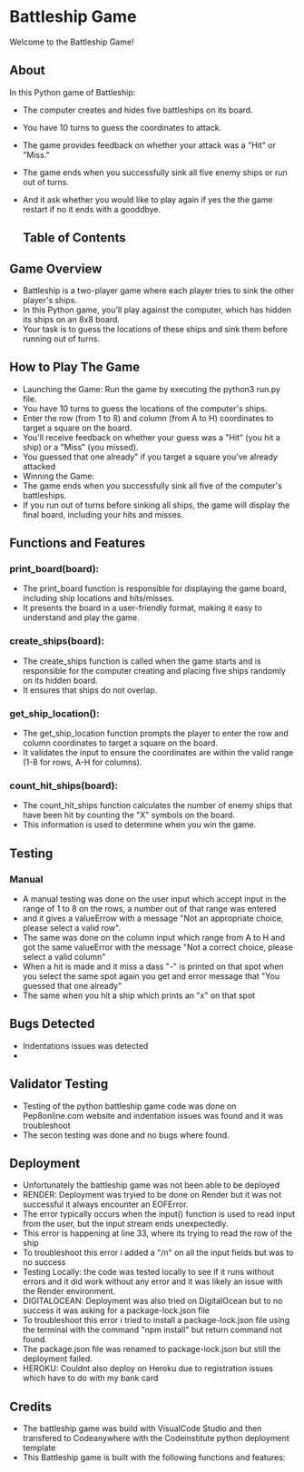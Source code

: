 # Battleship Game
  Welcome to the Battleship Game!

## About
 In this Python game of Battleship:

+ The computer creates and hides five battleships on its board.
+ You have 10 turns to guess the coordinates to attack.
+ The game provides feedback on whether your attack was a "Hit" or "Miss."
+ The game ends when you successfully sink all five enemy ships or run out of turns.
+ And it ask whether you would like to play again if yes the the game restart if no it ends with a gooddbye.
    
  ## Table of Contents
  
## Game Overview
  + Battleship is a two-player game where each player tries to sink the other player's ships. 
  + In this Python game, you'll play against the computer, which has hidden its ships 
    on an 8x8 board. 
  + Your task is to guess the locations of these ships and sink them before running out of turns.
   
## How to Play The Game
  + Launching the Game: Run the game by executing the python3 run.py file.
  + You have 10 turns to guess the locations of the computer's ships.
  + Enter the row (from 1 to 8) and column (from A to H) coordinates to target a square on the board.
  + You'll receive feedback on whether your guess was a "Hit" (you hit a ship) or a "Miss" (you missed).
  + You guessed that one already" if you target a square you've already attacked
  + Winning the Game:
  + The game ends when you successfully sink all five of the computer's battleships.
  + If you run out of turns before sinking all ships, the game will display the final board, including your hits and misses.
   
## Functions and Features


   ### print_board(board): 
   + The print_board function is responsible for displaying the game board, including ship locations and hits/misses.
   + It presents the board in a user-friendly format, making it easy to understand and play the game.
   ### create_ships(board): 
   + The create_ships function is called when the game starts and is responsible for the computer creating and placing five ships randomly on its hidden board.
   + It ensures that ships do not overlap.
     
   ### get_ship_location(): 
   + The get_ship_location function prompts the player to enter the row and column coordinates to target a square on the board.
   + It validates the input to ensure the coordinates are within the valid range (1-8 for rows, A-H for columns).
     
 ### count_hit_ships(board):
  + The count_hit_ships function calculates the number of enemy ships that have been hit by counting the "X" symbols on the board. 
  + This information is used to determine when you win the game.
  
## Testing
### Manual
+ A manual testing was done on the user input which accept input in the range of 1 to 8 on the rows, a number out of that range was entered
+ and it gives a valueErrow with a message "Not an appropriate choice, please select a valid row".
+ The same was done on the column input which range from A to H and got the same valueError with the message "Not a correct choice, please select a valid column"
+ When a hit is made and it miss a dass "-" is printed on that spot when you select the same spot again you get and error message that "You guessed that one already"
+ The same when you hit a ship which prints an "x" on that spot
## Bugs Detected
+ Indentations issues was detected
+ 

## Validator Testing
+ Testing of the python battleship game code was done on Pep8online.com website and indentation issues was found and it was troubleshoot
+ The secon testing was done and no bugs where found.
  
## Deployment
+ Unfortunately the battleship game was not been able to be deployed
+ RENDER: Deployment was tryied to be done on Render but it was not successful it always encounter an EOFError.
+ The error typically occurs when the input() function is used to read input from the user, but the input stream ends unexpectedly.
+ This error is happening at line 33, where its trying to read the row of the ship
+ To troubleshoot this error i added a "/n" on all the input fields but was to no success
+ Testing Locally: the code was tested locally to see if it runs without errors and it did work without any error  and it was likely an issue with the Render environment.
+ DIGITALOCEAN: Deployment was also tried on DigitalOcean but to no success it was asking for a package-lock.json file
+ To troubleshoot this error i tried to install a package-lock.json file using the terminal with the command "npm install" but return command not found.
+ The package.json file was renamed to package-lock.json but still the deployment failed.
+ HEROKU: Couldnt also deploy on Heroku due to registration issues which have to do with my bank card
## Credits
+ The battleship game was build with VisualCode Studio and then transfered to Codeanywhere with the Codeinstitute python deployment template
+  This Battleship game is built with the following functions and features:
